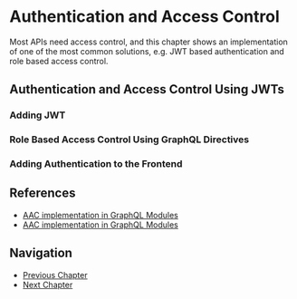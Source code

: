 # Authentication and Access Control

Most APIs need access control, and this chapter shows an implementation of one of the most common
solutions, e.g. JWT based authentication and role based access control.

## Authentication and Access Control Using JWTs

### Adding JWT

### Role Based Access Control Using GraphQL Directives

### Adding Authentication to the Frontend

## References

- [AAC implementation in GraphQL Modules](https://medium.com/the-guild/authentication-and-authorization-in-graphql-and-how-graphql-modules-can-help-fadc1ee5b0c2)
- [AAC implementation in GraphQL Modules](https://medium.com/the-guild/authentication-and-authorization-in-graphql-and-how-graphql-modules-can-help-fadc1ee5b0c2)

## Navigation

* [Previous Chapter](6_Custom_DataTypes_Data_Loaders.md)
* [Next Chapter](8_Beyond_Basics.md)